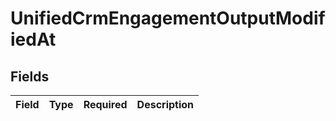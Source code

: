 # UnifiedCrmEngagementOutputModifiedAt


## Fields

| Field       | Type        | Required    | Description |
| ----------- | ----------- | ----------- | ----------- |